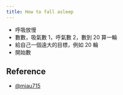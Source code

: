 ```yaml
---
title: How to fall asleep
---
```


- 呼吸放慢
- 數數，吸氣數 1，呼氣數 2，數到 20 算一輪
- 給自己一個遠大的目標，例如 20 輪
- 開始數

## Reference
- [@miau715](https://twitter.com/miau715/status/1206258595001536512?s=20&t=3ZnC5F5aHindSZqiRY--2Q)
